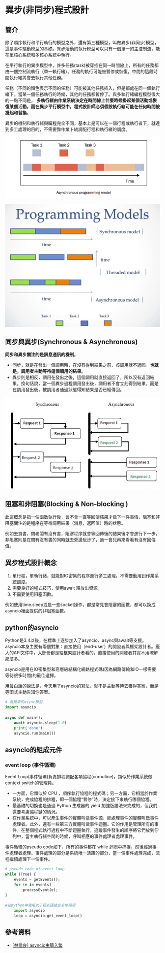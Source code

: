 # 異步\(非同步\)程式設計

## 簡介

除了順序執行和平行執行的模型之外，還有第三種模型，叫做異步\(非同步\)模型，這是事件驅動模型的基礎。異步活動的執行模型可以只有一個單一的主控制流，能在單核心系統和多核心系統中執行。

在平行執行的異步模型中，許多任務\(task\)被穿插在同一時間線上，所有的任務都由一個控制流執行（單一執行緒）。任務的執行可能被暫停或恢復，中間的這段時間執行緒將會去執行其他任務。

任務（不同的顏色表示不同的任務）可能被其他任務插入，但是都處在同一個執行緒下。當某一個任務執行的時候，其他的任務都暫停了。與多執行緒編程模型很大的一點不同是， **多執行緒由作業系統決定在時間線上什麼時候掛起某個活動或恢復某個活動，而在異步平行模型中，程式設計師必須假設執行緒可能在任何時間被掛起和替換**。

異步的機制和執行緒與矚程完全不同，基本上是可以在一個行程或執行者下，就達到多工處理的目的，不需要靠作業卜統調配行程和執行緒的調度。

![&#x7570;&#x6B65;&#x6A21;&#x578B;&#xFF0C;&#x55AE;&#x57F7;&#x884C;&#x7DD2;](../.gitbook/assets/asynchronous-programming-model-min.png)

![&#x540C;&#x6B65;&#x3001;&#x5E73;&#x884C;&#x8207;&#x7570;&#x6B65;&#x6A21;&#x578B;](../.gitbook/assets/sync_async_par_model-min.png)

## 同步與異步\(Synchronous & Asynchronous\)

**同步和異步關注的是訊息通訊的機制**。

* 同步，就是在發出一個調用時，在沒有得到結果之前，該調用就不返回。**也就是，調用者主動等待這個調用的結果**。
* 異步則是相反，調用在發出之後，這個調用就直接返回了，所以沒有返回結果。換句話說，當一個異步過程調用發出後，調用者不會立刻得到結果。而是在調用發出後，被調用者通過狀態得知結果是否已經傳回。



![&#x540C;&#x6B65;&#x8207;&#x7570;&#x6B65;](../.gitbook/assets/sync_async-min.png)



## 阻塞和非阻塞\(Blocking & Non-blocking \)

此這概念是指一個函數執行後，會不會一直等回傳結果才做下一件事情，阻塞和非阻塞關注的是程序在等待調用結果（消息，返回值）時的狀態。

例如去買書，問老闆有沒有書，阻塞程序就會等回傳後的結果後才會進行下一步，非阻塞則是在問有沒有書的同時就去旁邊玩沙了，過一會兒再來看看有沒有回傳值。

## 異步程式設計概念

1. 單行程，單執行緒，就能對IO密集的程序進行多工處理，不需要動用到作業系統調度。
2. 需要良好的程式技巧，使用await 釋放出資源。
3. 不需要使用阻塞函數。

例如使用time.sleep或是一些socket操作，都是常見會阻塞的函數，都可以換成asyncio裡面提供的非阻塞函數。

## python的asyncio

Python是3.4以後，在標準上逐步加入了asyncio、async與await等支援。asyncio本身主要有兩個對象：直接使用（end-user）的開發者與框架設計者。龐大的API文件中，大部份都是給框架設計者看的，直接使用的開發者其實不用瞭解那麼多。

asyncio是用在IO密集型和高層級結構化網路程式碼\(因為網路傳輸和IO一樣需要等待很多時間\)的最佳選擇。

用最白話的說法是，今天用了asyncio的寫法，就不是主動等待去獲得答案，而是等函式主動告知你答案。

```python
# 最簡單的async模型
import asyncio

async def main():
    await asyncio.sleep(1.0)
    print('done')
    asyncio.run(main())
```

## asyncio的組成元件

### event loop \(事件循環\)

Event Loop\(事件循環\)負責排程調配各項協程\(coroutine\)，類似於作業系統做context switch的管理員。

* 一方面，它類似於 CPU ，順序執行協程的程式碼；另一方面，它相當於作業系統，完成協程的排程，即一個協程“暫停”時，決定接下來執行哪個協程。
* 最基礎的切換也是通過 Python 生成器的 yield 加強版語法來完成的，但我們還要考慮協程鏈的情況。
*  在作業系統中，可以產生事件的實體叫做事件源，能處理事件的實體叫做事件處理者。此外，還有一些第三方實體叫做事件迴圈。它的作用是管理所有的事件，在整個程式執行過程中不斷迴圈執行，追蹤事件發生的順序將它們放到佇列中，當主執行緒空閒的時候，呼叫相應的事件處理者處理事件。

 事件循環的pseudo code如下，所有的事件都在 while 迴圈中捕捉，然後經過事件處理者處理。事件處理的部分是系統唯一活躍的部分，當一個事件處理完成，流程繼續處理下一個事件。

```python
# pseudo code of event loop
while (True) {
    events = getEvents();
    for (e in events)
        processEvent(e);
}

#在python中使用以下程式碼建立事件循環
	import asyncio
	loop = asyncio.get_event_loop() 
```





### 





## 參考資料

* [\[林信良\] asyncio由簡入繁](https://www.ithome.com.tw/voice/138875)






